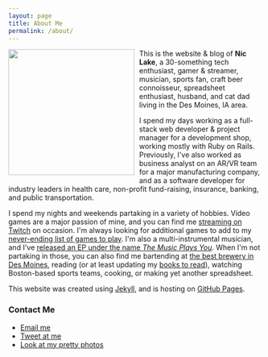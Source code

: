 ```yaml
---
layout: page
title: About Me
permalink: /about/
---
```


<img class="about-me-photo" src="https://i.imgur.com/cpCOxpe.jpg" style="float: left; width: 250px; margin: 0 10px 10px 0;" />

This is the website & blog of **Nic Lake**, a 30-something tech enthusiast, gamer & streamer, musician, sports fan, craft beer connoisseur, spreadsheet enthusiast, husband, and cat dad living in the Des Moines, IA area.

I spend my days working as a full-stack web developer & project manager for a development shop, working mostly with Ruby on Rails. Previously, I've also worked as business analyst on an AR/VR team for a major manufacturing company, and as a software developer for industry leaders in health care, non-profit fund-raising, insurance, banking, and public transportation.

I spend my nights and weekends partaking in a variety of hobbies. Video games are a major passion of mine, and you can find me [streaming on Twitch](https://twitch.tv/PhoenixUNI) on occasion. I'm always looking for additional games to add to my [never-ending list of games to play](https://docs.google.com/spreadsheets/d/1zg-SOYI8DlH-ibSNslfPtq0xJB4sEMb_7OHKbq2qclk/edit?usp=sharing). I'm also a multi-instrumental musician, and I've [released an EP under the name *The Music Plays You*](http://themusicplaysyou.bandcamp.com). When I'm not partaking in those, you can also find me bartending at [the best brewery in Des Moines](http://www.confluencebrewing.com), reading (or at least updating my [books to read](https://docs.google.com/spreadsheets/d/1-1PcHF6xzFKTaTvxnfjm6bVgo4pd5yIr3nbxsbckoFo/edit?usp=sharing)), watching Boston-based sports teams, cooking, or making yet another spreadsheet.

This website was created using [Jekyll](https://jekyllrb.com/), and is hosting on [GitHub Pages](https://pages.github.com/).

<div class="contact-me">

### Contact Me

- [Email me](mailto:niclake13@gmail.com)
- [Tweet at me](http://twitter.com/niclake)
- [Look at my pretty photos](http://instagram.com/niclake)

</div>